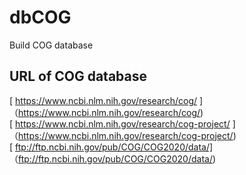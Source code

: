 # dbCOG
Build COG database
## URL of COG database
[ https://www.ncbi.nlm.nih.gov/research/cog/ ]（https://www.ncbi.nlm.nih.gov/research/cog/)  
[ https://www.ncbi.nlm.nih.gov/research/cog-project/ ]（https://www.ncbi.nlm.nih.gov/research/cog-project/)  
[ ftp://ftp.ncbi.nih.gov/pub/COG/COG2020/data/] （ftp://ftp.ncbi.nih.gov/pub/COG/COG2020/data/)  
